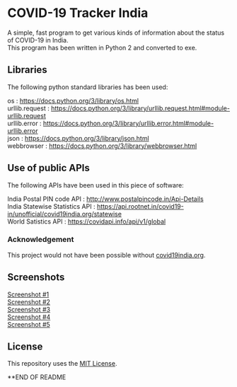 # COVID-19 Tracker India

A simple, fast program to get various kinds of information about the status of COVID-19 in India.<br />
This program has been written in Python 2 and converted to exe.


## Libraries

The following python standard libraries has been used:

os              : <https://docs.python.org/3/library/os.html><br />
urllib.request  : <https://docs.python.org/3/library/urllib.request.html#module-urllib.request><br />
urllib.error    : <https://docs.python.org/3/library/urllib.error.html#module-urllib.error><br />
json            : <https://docs.python.org/3/library/json.html><br />
webbrowser      : <https://docs.python.org/3/library/webbrowser.html><br />


## Use of public APIs

The following APIs have been used in this piece of software:

India Postal PIN code API : <http://www.postalpincode.in/Api-Details><br />
India Statewise Statistics API : <https://api.rootnet.in/covid19-in/unofficial/covid19india.org/statewise><br />
World Satistics API : <https://covidapi.info/api/v1/global><br />


### Acknowledgement

This project would not have been possible without [covid19india.org](https://covid19india.org).


## Screenshots

[Screenshot #1](https://github.com/deeptadeeproy/COVID-19-Tracker-India-Windows-/blob/master/Screenshots/menu.PNG)<br />
[Screenshot #2](https://github.com/deeptadeeproy/COVID-19-Tracker-India-Windows-/blob/master/Screenshots/option1.PNG)<br />
[Screenshot #3](https://github.com/deeptadeeproy/COVID-19-Tracker-India-Windows-/blob/master/Screenshots/option2.PNG)<br />
[Screenshot #4](https://github.com/deeptadeeproy/COVID-19-Tracker-India-Windows-/blob/master/Screenshots/option3.PNG)<br />
[Screenshot #5](https://github.com/deeptadeeproy/COVID-19-Tracker-India-Windows-/blob/master/Screenshots/option4.PNG)


## License

This repository uses the [MIT License](/LICENSE).

**END OF README
